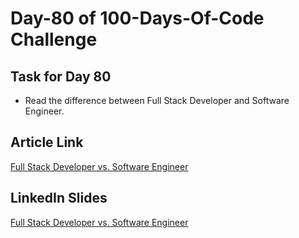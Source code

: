 # Day-80 of 100-Days-Of-Code Challenge

## Task for Day 80

- Read the difference between Full Stack Developer and Software Engineer.

## Article Link

[Full Stack Developer vs. Software Engineer](https://roadmap.sh/full-stack/vs-software-engineer)

## LinkedIn Slides

[Full Stack Developer vs. Software Engineer]()